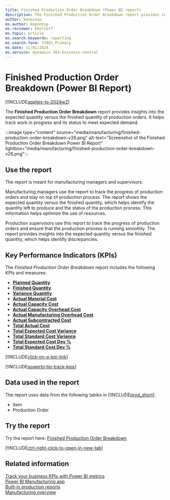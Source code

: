 ```yaml
---
title: Finished Production Order Breakdown (Power BI report)
description: The Finished Production Order Breakdown report provides insights into the expected quantity versus the finished quantity of production orders.
author: kennienp
ms.author: kepontop
ms.reviewer: bholtorf
ms.topic: article
ms.search.keywords: reporting
ms.search.form: 37045_Primary
ms.date: 11/01/2024
ms.service: dynamics-365-business-central
---
```


# Finished Production Order Breakdown (Power BI Report)

[!INCLUDE[applies-to-2024w2](includes/applies-to-2024w2.md)]

The **Finished Production Order Breakdown** report provides insights into the expected quantity versus the finished quantity of production orders. It helps track work in progress and its status to meet expected demand.

:::image type="content" source="media/manufacturing/finished-production-order-breakdown-v26.png" alt-text="Screenshot of the Finished Production Order Breakdown Power BI Report" lightbox="media/manufacturing/finished-production-order-breakdown-v26.png":::

## Use the report

The report is meant for manufacturing managers and supervisors.

Manufacturing managers use the report to track the progress of production orders and stay on top of production process. The report shows the expected quantity versus the finished quantity, which helps identify the quantity left to produce and the status of the production process. This information helps optimize the use of resources.

Production supervisors use this report to track the progress of production orders and ensure that the production process is running smoothly. The report provides insights into the expected quantity versus the finished quantity, which helps identify discrepancies.

## Key Performance Indicators (KPIs)

The *Finished Production Order Breakdown* report includes the following KPIs and measures:

- [**Planned Quantity**](manufacturing-powerbi-kpis.md#planned-quantity)
- [**Finished Quantity**](manufacturing-powerbi-kpis.md#finished-quantity)
- [**Variance Quantity**](manufacturing-powerbi-kpis.md#variance-quantity)
- [**Actual Material Cost**](manufacturing-powerbi-kpis.md#actual-material-cost)
- [**Actual Capacity Cost**](manufacturing-powerbi-kpis.md#actual-capacity-cost)
- [**Actual Capacity Overhead Cost**](manufacturing-powerbi-kpis.md#actual-capacity-overhead-cost)
- [**Actual Manufacturing Overhead Cost**](manufacturing-powerbi-kpis.md#actual-manufacturing-overhead-cost)
- [**Actual Subcontracted Cost**](manufacturing-powerbi-kpis.md#actual-subcontracted-cost)
- [**Total Actual Cost**](manufacturing-powerbi-kpis.md#total-actual-cost)
- [**Total Expected Cost Variance**](manufacturing-powerbi-kpis.md#total-expected-cost-variance)
- [**Total Standard Cost Variance**](manufacturing-powerbi-kpis.md#total-standard-cost-variance)
- [**Total Expected Cost Dev %**](manufacturing-powerbi-kpis.md#total-expected-cost-dev-percent)
- [**Total Standard Cost Dev %**](manufacturing-powerbi-kpis.md#total-standard-cost-dev-percent)

[!INCLUDE[click-on-a-kpi-link](includes/click-on-a-kpi-link.md)]

[!INCLUDE[powerbi-tip-track-kpis](includes/powerbi-tip-track-kpis.md)]

## Data used in the report

The report uses data from the following tables in [!INCLUDE[prod_short](includes/prod_short.md)]:

- Item
- Production Order

## Try the report

Try the report here: [Finished Production Order Breakdown](https://businesscentral.dynamics.com?page=37045)

[!INCLUDE[ctrl-right-click-to-open-in-new-tab](includes/ctrl-right-click-to-open-in-new-tab.md)]

## Related information

[Track your business KPIs with Power BI metrics](track-kpis-with-power-bi-metrics.md)  
[Power BI Manufacturing app](manufacturing-powerbi-app.md)  
[Built-in production reports](production-reports.md)  
[Manufacturing overview](production-manage-manufacturing.md)
